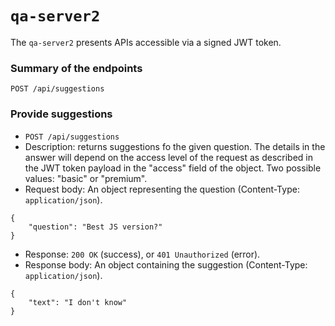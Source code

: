 # `qa-server2`

The `qa-server2` presents APIs accessible via a signed JWT token.

### Summary of the endpoints

`POST /api/suggestions`  


### Provide suggestions

* `POST /api/suggestions`
* Description: returns suggestions fo the given question. The details in the answer will depend on the access level of the request as described in the JWT token payload in the "access" field of the object. Two possible values: "basic" or "premium".
* Request body: An object representing the question (Content-Type: `application/json`).

```
{
    "question": "Best JS version?"
}
```

* Response: `200 OK` (success), or `401 Unauthorized` (error).
* Response body: An object containing the suggestion (Content-Type: `application/json`).

```
{
    "text": "I don't know"
}
```

